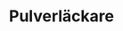 ---
title: 'Pulverläckare'
symbol_image: 'symbols/kr/11p.svg'
weight: 11
sym_letter: 'P'
card: true
card_color: 'bg-symbol-red'
---